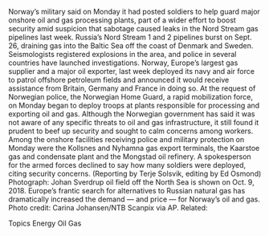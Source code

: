 Norway’s military said on Monday it had posted soldiers to help guard major onshore oil and gas processing plants, part of a wider effort to boost security amid suspicion that sabotage caused leaks in the Nord Stream gas pipelines last week.
Russia’s Nord Stream 1 and 2 pipelines burst on Sept. 26, draining gas into the Baltic Sea off the coast of Denmark and Sweden. Seismologists registered explosions in the area, and police in several countries have launched investigations.
Norway, Europe’s largest gas supplier and a major oil exporter, last week deployed its navy and air force to patrol offshore petroleum fields and announced it would receive assistance from Britain, Germany and France in doing so.
At the request of Norwegian police, the Norwegian Home Guard, a rapid mobilization force, on Monday began to deploy troops at plants responsible for processing and exporting oil and gas.
Although the Norwegian government has said it was not aware of any specific threats to oil and gas infrastructure, it still found it prudent to beef up security and sought to calm concerns among workers.
Among the onshore facilities receiving police and military protection on Monday were the Kollsnes and Nyhamna gas export terminals, the Kaarstoe gas and condensate plant and the Mongstad oil refinery.
A spokesperson for the armed forces declined to say how many soldiers were deployed, citing security concerns.
(Reporting by Terje Solsvik, editing by Ed Osmond)
Photograph: Johan Sverdrup oil field off the North Sea is shown on Oct. 9, 2018. Europe’s frantic search for alternatives to Russian natural gas has dramatically increased the demand — and price — for Norway’s oil and gas. Photo credit: Carina Johansen/NTB Scanpix via AP.
Related:

Topics
Energy
Oil Gas
